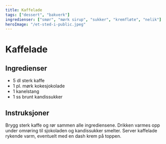 ```yaml
---
title: Kaffelade
tags: ["dessert", "bakverk"]
ingredienser: ["smør", "mørk sirup", "sukker", "kremfløte", "nelik"]
heroImage: "/et-sted-i-public.jpeg"
---
```


# Kaffelade

## Ingredienser

- 5 dl sterk kaffe
- 1 pl. mørk kokesjokolade
- 1 kanelstang
- 1 ss brunt kandissukker

## Instruksjoner

Brygg sterk kaffe og rør sammen alle ingrediensene. Drikken varmes opp under omrøring til sjokoladen og kandissukker smelter. Server kaffelade rykende varm, eventuelt med en dash krem på toppen.
